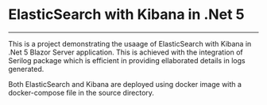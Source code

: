# ElasticSearch with Kibana in .Net 5

---

This is a project demonstrating the usaage of ElasticSearch with Kibana in .Net 5 Blazor Server application. This is achieved with the integration of Serilog package which is efficient in providing ellaborated details in logs generated.


Both ElasticSearch and Kibana are deployed using docker image with a docker-compose file in the source directory.
